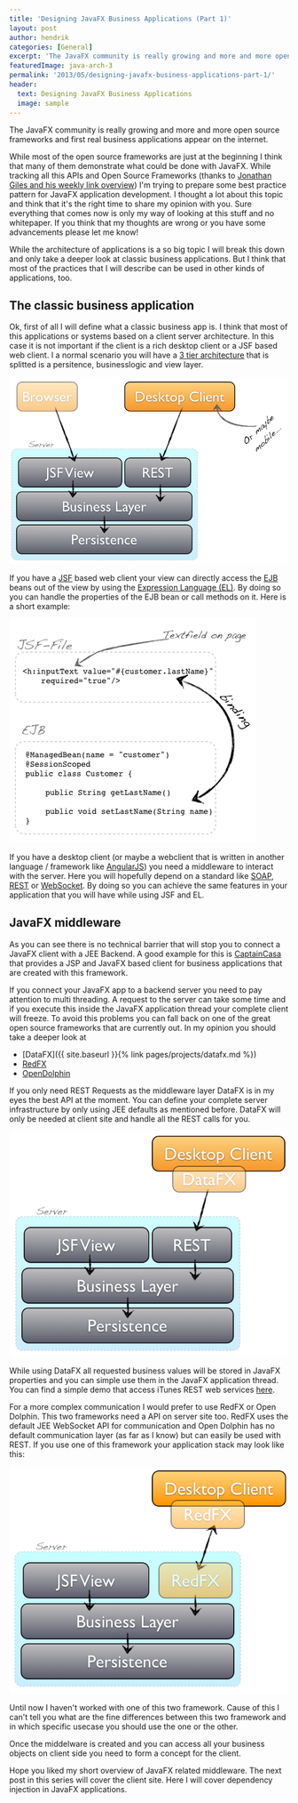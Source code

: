 ```yaml
---
title: 'Designing JavaFX Business Applications (Part 1)'
layout: post
author: hendrik
categories: [General]
excerpt: 'The JavaFX community is really growing and more and more open source frameworks and first real business applications appear on the internet. This post gives an overview of some helpfull APIs and how they can be used in enterprise projects'
featuredImage: java-arch-3
permalink: '2013/05/designing-javafx-business-applications-part-1/'
header:
  text: Designing JavaFX Business Applications
  image: sample
---
```

The JavaFX community is really growing and more and more open source frameworks and first real business applications appear on the internet.

While most of the open source frameworks are just at the beginning I think that many of them demonstrate what could be done with JavaFX. While tracking all this APIs and Open Source Frameworks (thanks to [Jonathan Giles and his weekly link overview](http://jonathangiles.net/blog/)) I'm trying to prepare some best practice pattern for JavaFX application development. I thought a lot about this topic and think that it's the right time to share my opinion with you. Sure everything that comes now is only my way of looking at this stuff and no whitepaper. If you think that my thoughts are wrong or you have some advancements please let me know!

While the architecture of applications is a so big topic I will break this down and only take a deeper look at classic business applications. But I think that most of the practices that I will describe can be used in other kinds of applications, too.

## The classic business application

Ok, first of all I will define what a classic business app is. I think that most of this applications or systems based on a client server architecture. In this case it is not important if the client is a rich desktop client or a JSF based web client. I a normal scenario you will have a [3 tier architecture](https://en.wikipedia.org/wiki/Multitier_architecture) that is splitted is a persitence, businesslogic and view layer.

![3tier](/assets/posts/guigarage-legacy/3tier.png)

If you have a [JSF](http://en.wikipedia.org/wiki/JavaServer_Faces) based web client your view can directly access the [EJB](http://en.wikipedia.org/wiki/EJB) beans out of the view by using the [Expression Language (EL)](http://en.wikipedia.org/wiki/Unified_Expression_Language). By doing so you can handle the properties of the EJB bean or call methods on it. Here is a short example:

![jsf](/assets/posts/guigarage-legacy/jsf.png)

If you have a desktop client (or maybe a webclient that is written in another language / framework like [AngularJS](http://angularjs.org)) you need a middleware to interact with the server. Here you will hopefully depend on a standard like [SOAP](http://en.wikipedia.org/wiki/SOAP), [REST](http://en.wikipedia.org/wiki/REST) or [WebSocket](http://en.wikipedia.org/wiki/Websocket). By doing so you can achieve the same features in your application that you will have while using JSF and EL.

## JavaFX middleware

As you can see there is no technical barrier that will stop you to connect a JavaFX client with a JEE Backend. A good example for this is [CaptainCasa](http://www.captaincasa.com) that provides a JSP and JavaFX based client for business applications that are created with this framework.

If you connect your JavaFX app to a backend server you need to pay attention to multi threading. A request to the server can take some time and if you execute this inside the JavaFX application thread your complete client will freeze. To avoid this problems you can fall back on one of the great open source frameworks that are currently out. In my opinion you should take a deeper look at

* [DataFX]({{ site.baseurl }}{% link pages/projects/datafx.md %})
* [RedFX](http://www.redfx.org)
* [OpenDolphin](http://open-dolphin.org/dolphin_website/Home.html)

If you only need REST Requests as the middleware layer DataFX is in my eyes the best API at the moment. You can define your complete server infrastructure by only using JEE defaults as mentioned before. DataFX will only be needed at client site and handle all the REST calls for you.

![dfx](/assets/posts/guigarage-legacy/dfx.png)

While using DataFX all requested business values will be stored in JavaFX properties and you can simple use them in the JavaFX application thread. You can find a simple demo that access iTunes REST web services [here](https://github.com/guigarage/DataFX-iTunes-Demo).

For a more complex communication I would prefer to use RedFX or Open Dolphin. This two frameworks need a API on server site too. RedFX uses the default JEE WebSocket API for communication and Open Dolphin has no default communication layer (as far as I know) but can easily be used with REST. If you use one of this framework your application stack may look like this:

![redfx](/assets/posts/guigarage-legacy/redfx.png)

Until now I haven't worked with one of this two framework. Cause of this I can't tell you what are the fine differences between this two framework and in which specific usecase you should use the one or the other.

Once the middelware is created and you can access all your business objects on client side you need to form a concept for the client.

Hope you liked my short overview of JavaFX related middleware. The next post in this series will cover the client site. Here I will cover dependency injection in JavaFX applications.
